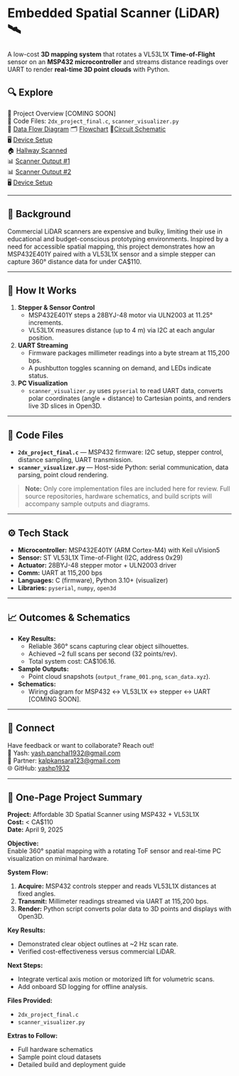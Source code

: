 # Embedded Spatial Scanner (LiDAR) 🛰️

A low-cost **3D mapping system** that rotates a VL53L1X **Time-of-Flight** sensor on an **MSP432 microcontroller** and streams distance readings over UART to render **real-time 3D point clouds** with Python.  

## 🔍 Explore  
📄 Project Overview [COMING SOON]      
📁 Code Files: `2dx_project_final.c`, `scanner_visualizer.py`        
🔀 [Data Flow Diagram](data_flow_diagram.png)   🗂️ [Flowchart](flowchart_diagram.png)   🔌[Circuit Schematic](circuit_schematic.png)  
🖥️ [Device Setup](device_setup.png)     
🏠 [Hallway Scanned](hallway_scanned.png)      
📊 [Scanner Output #1](scanner_output_1.png)      
📊 [Scanner Output #2](scanner_output_2.png)      
🖥️ [Device Setup](device_setup.png)      

---

## 🌱 Background
Commercial LiDAR scanners are expensive and bulky, limiting their use in educational and budget-conscious prototyping environments. Inspired by a need for accessible spatial mapping, this project demonstrates how an MSP432E401Y paired with a VL53L1X sensor and a simple stepper can capture 360° distance data for under CA$110.

---

## 🔧 How It Works

1. **Stepper & Sensor Control**  
   - MSP432E401Y steps a 28BYJ-48 motor via ULN2003 at 11.25° increments.  
   - VL53L1X measures distance (up to 4 m) via I2C at each angular position.  
2. **UART Streaming**  
   - Firmware packages millimeter readings into a byte stream at 115,200 bps.  
   - A pushbutton toggles scanning on demand, and LEDs indicate status.  
3. **PC Visualization**  
   - `scanner_visualizer.py` uses `pyserial` to read UART data, converts polar coordinates (angle + distance) to Cartesian points, and renders live 3D slices in Open3D.

---

## 📂 Code Files

- **`2dx_project_final.c`** — MSP432 firmware: I2C setup, stepper control, distance sampling, UART transmission.  
- **`scanner_visualizer.py`** — Host-side Python: serial communication, data parsing, point cloud rendering.  

> **Note:** Only core implementation files are included here for review. Full source repositories, hardware schematics, and build scripts will accompany sample outputs and diagrams.

---

## ⚙️ Tech Stack

- **Microcontroller:** MSP432E401Y (ARM Cortex-M4) with Keil uVision5  
- **Sensor:** ST VL53L1X Time-of-Flight (I2C, address 0x29)  
- **Actuator:** 28BYJ-48 stepper motor + ULN2003 driver  
- **Comm:** UART at 115,200 bps  
- **Languages:** C (firmware), Python 3.10+ (visualizer)  
- **Libraries:** `pyserial`, `numpy`, `open3d`

---

## 📈 Outcomes & Schematics

- **Key Results:**  
  - Reliable 360° scans capturing clear object silhouettes.  
  - Achieved ~2 full scans per second (32 points/rev).  
  - Total system cost: CA$106.16.  
- **Sample Outputs:**  
  - Point cloud snapshots (`output_frame_001.png`, `scan_data.xyz`).  
- **Schematics:**  
  - Wiring diagram for MSP432 ↔ VL53L1X ↔ stepper ↔ UART [COMING SOON].

---

## 🤝 Connect

Have feedback or want to collaborate? Reach out!  
📧 Yash: yash.panchal1932@gmail.com  
📧 Partner: kalpkansara123@gmail.com  
🌐 GitHub: [yashp1932](https://github.com/yashp1932)

---

## 📑 One-Page Project Summary

**Project:** Affordable 3D Spatial Scanner using MSP432 + VL53L1X  
**Cost:** < CA$110  
**Date:** April 9, 2025

**Objective:**  
Enable 360° spatial mapping with a rotating ToF sensor and real-time PC visualization on minimal hardware.

**System Flow:**  
1. **Acquire:** MSP432 controls stepper and reads VL53L1X distances at fixed angles.  
2. **Transmit:** Millimeter readings streamed via UART at 115,200 bps.  
3. **Render:** Python script converts polar data to 3D points and displays with Open3D.

**Key Results:**  
- Demonstrated clear object outlines at ~2 Hz scan rate.  
- Verified cost-effectiveness versus commercial LiDAR.

**Next Steps:**  
- Integrate vertical axis motion or motorized lift for volumetric scans.  
- Add onboard SD logging for offline analysis.

**Files Provided:**  
- `2dx_project_final.c`  
- `scanner_visualizer.py`

**Extras to Follow:**  
- Full hardware schematics  
- Sample point cloud datasets  
- Detailed build and deployment guide


